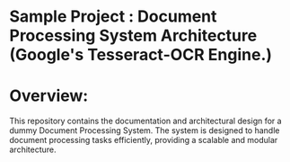 # Sample Project : Document Processing System Architecture (Google's Tesseract-OCR Engine.) 
# Overview: 
This repository contains the documentation and architectural design for a dummy Document Processing System. The system is designed to handle document processing tasks efficiently, providing a scalable and modular architecture.
